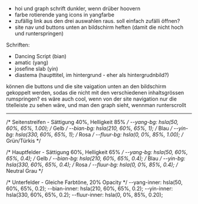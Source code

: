- hoi und graph schrift dunkler, wenn drüber hoovern
- farbe rotierende yang icons in yangfarbe
- zufällig link aus den drei auswahlen raus. soll einfach zufälli öffnen?
- site nav und buttons unten an bildschirm heften (damit die nicht hoch und runterspringen)


Schriften:
- Dancing Script (bian)
- amatic (yang)
- josefine slab (yin)
- diastema (haupttitel, im hintergrund - eher als hintergrudnbild?)


können die buttons und die site vaigation unten an den bildschirm gekoppelt werden, sodas die nicht mit den verschiedenen inhaltsgrössen rumspringen? es wäre auch cool, wenn von der site navigation nur die titelleiste zu sehen wäre, und man den graph sieht, wennman runterscrollt


---

/* Seitenstreifen - Sättigung 40%, Helligkeit 85% */
--yang-bg: hsla(50, 60%, 65%, 1.00);    /* Gelb */
--bian-bg: hsla(210, 60%, 65%, 1);   /* Blau */
--yin-bg: hsla(330, 60%, 65%, 1);    /* Rosa */
--fluur-bg: hsla(0, 0%, 85%, 1.00);  /* Grün/Türkis */

  /* Hauptfelder - Sättigung 60%, Helligkeit 65% */
  --yang-bg: hsla(50, 60%, 65%, 0.4);    /* Gelb */
  --bian-bg: hsla(210, 60%, 65%, 0.4);      /* Blau */
  --yin-bg: hsla(330, 60%, 65%, 0.4);       /* Rosa */
  --fluur-bg: hsla(0, 0%, 85%, 0.4);     /* Neutral Grau */
  
  /* Unterfelder - Gleiche Farbtöne, 20% Opacity */
  --yang-inner: hsla(50, 60%, 65%, 0.2);
  --bian-inner: hsla(210, 60%, 65%, 0.2);
  --yin-inner: hsla(330, 60%, 65%, 0.2);
  --fluur-inner: hsla(0, 0%, 85%, 0.20);